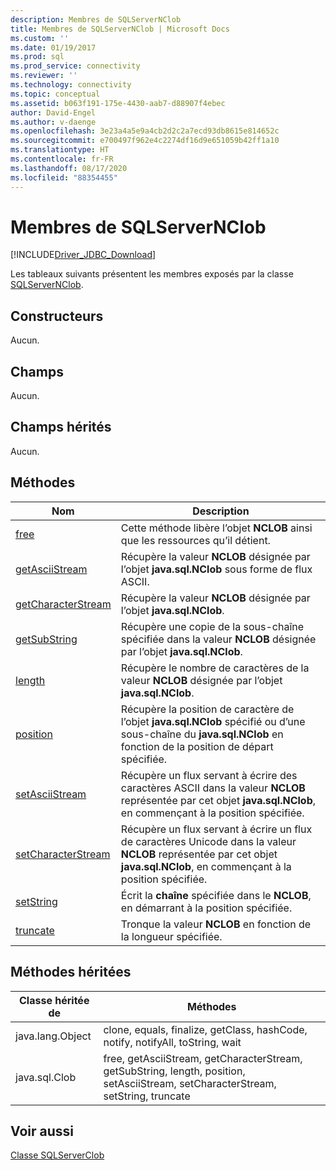 ```yaml
---
description: Membres de SQLServerNClob
title: Membres de SQLServerNClob | Microsoft Docs
ms.custom: ''
ms.date: 01/19/2017
ms.prod: sql
ms.prod_service: connectivity
ms.reviewer: ''
ms.technology: connectivity
ms.topic: conceptual
ms.assetid: b063f191-175e-4430-aab7-d88907f4ebec
author: David-Engel
ms.author: v-daenge
ms.openlocfilehash: 3e23a4a5e9a4cb2d2c2a7ecd93db8615e814652c
ms.sourcegitcommit: e700497f962e4c2274df16d9e651059b42ff1a10
ms.translationtype: HT
ms.contentlocale: fr-FR
ms.lasthandoff: 08/17/2020
ms.locfileid: "88354455"
---
```

# <a name="sqlservernclob-members"></a>Membres de SQLServerNClob
[!INCLUDE[Driver_JDBC_Download](../../../includes/driver_jdbc_download.md)]

  Les tableaux suivants présentent les membres exposés par la classe [SQLServerNClob](../../../connect/jdbc/reference/sqlservernclob-class.md).  
  
## <a name="constructors"></a>Constructeurs  
 Aucun.  
  
## <a name="fields"></a>Champs  
 Aucun.  
  
## <a name="inherited-fields"></a>Champs hérités  
 Aucun.  
  
## <a name="methods"></a>Méthodes  
  
|Nom|Description|  
|----------|-----------------|  
|[free](../../../connect/jdbc/reference/free-method-sqlservernclob.md)|Cette méthode libère l’objet **NCLOB** ainsi que les ressources qu’il détient.|  
|[getAsciiStream](../../../connect/jdbc/reference/getasciistream-method-sqlservernclob.md)|Récupère la valeur **NCLOB** désignée par l’objet **java.sql.NClob** sous forme de flux ASCII.|  
|[getCharacterStream](../../../connect/jdbc/reference/getcharacterstream-method-sqlservernclob.md)|Récupère la valeur **NCLOB** désignée par l’objet **java.sql.NClob**.|  
|[getSubString](../../../connect/jdbc/reference/getsubstring-method-sqlservernclob.md)|Récupère une copie de la sous-chaîne spécifiée dans la valeur **NCLOB** désignée par l’objet **java.sql.NClob**.|  
|[length](../../../connect/jdbc/reference/length-method-sqlservernclob.md)|Récupère le nombre de caractères de la valeur **NCLOB** désignée par l’objet **java.sql.NClob**.|  
|[position](../../../connect/jdbc/reference/position-method-sqlservernclob.md)|Récupère la position de caractère de l’objet **java.sql.NClob** spécifié ou d’une sous-chaîne du **java.sql.NClob** en fonction de la position de départ spécifiée.|  
|[setAsciiStream](../../../connect/jdbc/reference/setasciistream-method-sqlservernclob.md)|Récupère un flux servant à écrire des caractères ASCII dans la valeur **NCLOB** représentée par cet objet **java.sql.NClob**, en commençant à la position spécifiée.|  
|[setCharacterStream](../../../connect/jdbc/reference/setcharacterstream-method-sqlservernclob.md)|Récupère un flux servant à écrire un flux de caractères Unicode dans la valeur **NCLOB** représentée par cet objet **java.sql.NClob**, en commençant à la position spécifiée.|  
|[setString](../../../connect/jdbc/reference/setstring-method-sqlservernclob.md)|Écrit la **chaîne** spécifiée dans le **NCLOB**, en démarrant à la position spécifiée.|  
|[truncate](../../../connect/jdbc/reference/truncate-method-sqlservernclob.md)|Tronque la valeur **NCLOB** en fonction de la longueur spécifiée.|  
  
## <a name="inherited-methods"></a>Méthodes héritées  
  
|Classe héritée de|Méthodes|  
|--------------------------|-------------|  
|java.lang.Object|clone, equals, finalize, getClass, hashCode, notify, notifyAll, toString, wait|  
|java.sql.Clob|free, getAsciiStream, getCharacterStream, getSubString, length, position, setAsciiStream, setCharacterStream, setString, truncate|  
  
## <a name="see-also"></a>Voir aussi  
 [Classe SQLServerClob](../../../connect/jdbc/reference/sqlserverclob-class.md)  
  
  
